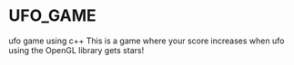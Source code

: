 # UFO_GAME
ufo game using c++
This is a game where your score increases when ufo using the OpenGL library gets stars!
